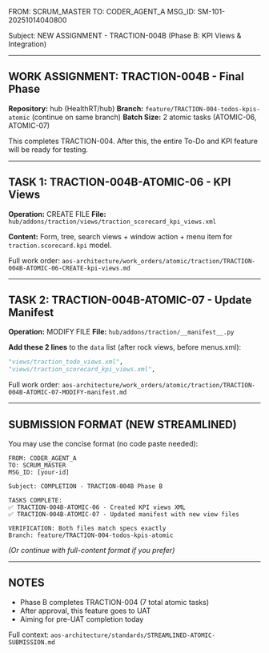 FROM: SCRUM_MASTER
TO: CODER_AGENT_A
MSG_ID: SM-101-20251014040800

Subject: NEW ASSIGNMENT - TRACTION-004B (Phase B: KPI Views & Integration)

---

## WORK ASSIGNMENT: TRACTION-004B - Final Phase

**Repository:** hub (HealthRT/hub)
**Branch:** `feature/TRACTION-004-todos-kpis-atomic` (continue on same branch)
**Batch Size:** 2 atomic tasks (ATOMIC-06, ATOMIC-07)

This completes TRACTION-004. After this, the entire To-Do and KPI feature will be ready for testing.

---

## TASK 1: TRACTION-004B-ATOMIC-06 - KPI Views

**Operation:** CREATE FILE
**File:** `hub/addons/traction/views/traction_scorecard_kpi_views.xml`

**Content:** Form, tree, search views + window action + menu item for `traction.scorecard.kpi` model.

Full work order: `aos-architecture/work_orders/atomic/traction/TRACTION-004B-ATOMIC-06-CREATE-kpi-views.md`

---

## TASK 2: TRACTION-004B-ATOMIC-07 - Update Manifest

**Operation:** MODIFY FILE
**File:** `hub/addons/traction/__manifest__.py`

**Add these 2 lines** to the `data` list (after rock views, before menus.xml):
```python
"views/traction_todo_views.xml",
"views/traction_scorecard_kpi_views.xml",
```

Full work order: `aos-architecture/work_orders/atomic/traction/TRACTION-004B-ATOMIC-07-MODIFY-manifest.md`

---

## SUBMISSION FORMAT (NEW STREAMLINED)

You may use the concise format (no code paste needed):

```
FROM: CODER_AGENT_A
TO: SCRUM_MASTER
MSG_ID: [your-id]

Subject: COMPLETION - TRACTION-004B Phase B

TASKS COMPLETE:
✅ TRACTION-004B-ATOMIC-06 - Created KPI views XML
✅ TRACTION-004B-ATOMIC-07 - Updated manifest with new view files

VERIFICATION: Both files match specs exactly
Branch: feature/TRACTION-004-todos-kpis-atomic
```

*(Or continue with full-content format if you prefer)*

---

## NOTES

- Phase B completes TRACTION-004 (7 total atomic tasks)
- After approval, this feature goes to UAT
- Aiming for pre-UAT completion today

Full context: `aos-architecture/standards/STREAMLINED-ATOMIC-SUBMISSION.md`

